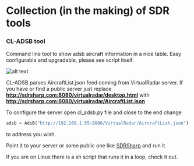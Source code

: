 # Collection (in the making) of SDR tools

### CL-ADSB tool

Command line tool to show adsb aircraft information in a nice table.
Easy configurable and upgradable, please see script itself.

![alt text](http://i.imgur.com/urKAuWn.png "CL-ADSB")

CL-ADSB parses AircraftList.json feed coming from VirtualRadar server. If you have or find a public server just replace
**http://sdrsharp.com:8080/virtualradar/desktop.html**
with
**http://sdrsharp.com:8080/virtualradar/AircraftList.json**

To configure the server open cl_adsb.py file and close to the end change
```python
adsb = AdsB("http://192.168.1.55:8080/VirtualRadar/AircraftList.json")
```
to address you wish.

Point it to your server or some public one like [SDRSharp](http://sdrsharp.com:8080/virtualradar/desktop.html) and run it.

If you are on Linux there is a sh script that runs it in a loop, check it out.
